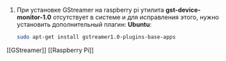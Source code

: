 1. При установке GStreamer на raspberry pi утилита **gst-device-monitor-1.0** отсутствует в системе и для исправления этого, нужно установить дополнительный плагин:
	**Ubuntu**:
	```bash
	sudo apt-get install gstreamer1.0-plugins-base-apps
	```
[[GStreamer]] [[Raspberry Pi]]
